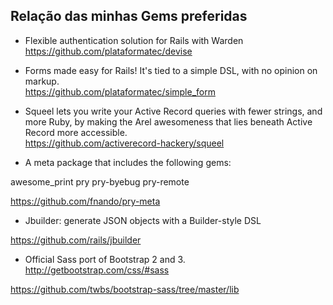 
Relação das minhas Gems preferidas
--

- Flexible authentication solution for Rails with Warden<br>
https://github.com/plataformatec/devise

- Forms made easy for Rails! It's tied to a simple DSL, with no opinion on markup. <BR>
https://github.com/plataformatec/simple_form

- Squeel lets you write your Active Record queries with fewer strings, and more Ruby, by making the Arel awesomeness that lies beneath Active Record more accessible.<br>
https://github.com/activerecord-hackery/squeel

-  A meta package that includes the following gems:

awesome_print
pry
pry-byebug
pry-remote

https://github.com/fnando/pry-meta

- Jbuilder: generate JSON objects with a Builder-style DSL

https://github.com/rails/jbuilder

- Official Sass port of Bootstrap 2 and 3. http://getbootstrap.com/css/#sass

https://github.com/twbs/bootstrap-sass/tree/master/lib
